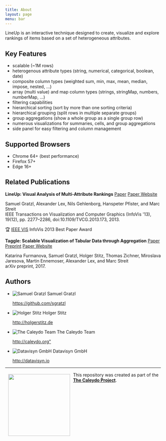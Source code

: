 ```yaml
---
title: About
layout: page
menu: bar
---
```


LineUp is an interactive technique designed to create, visualize and explore rankings of items based on a set of heterogeneous attributes.

Key Features
------------

 - scalable (~1M rows)
 - heterogenous attribute types (string, numerical, categorical, boolean, date)
 - composite column types (weighted sum, min, max, mean, median, impose, nested, ...)
 - array (multi value) and map column types (strings, stringMap, numbers, numberMap, ...)
 - filtering capabilities
 - hierarchical sorting (sort by more than one sorting criteria)
 - hierarchical grouping (split rows in multiple separate groups)
 - group aggregations (show a whole group as a single group row)
 - numerous visualizations for summaries, cells, and group aggregations
 - side panel for easy filtering and column management

Supported Browsers
------------------

<ul class="collection">
  <li class="collection-item">Chrome 64+ (best performance)</li>
  <li class="collection-item">Firefox 57+</li>
  <li class="collection-item">Edge 16+</li>
</ul>

Related Publications
---------------------

**LineUp: Visual Analysis of Multi-Attribute Rankings** [Paper](http://data.caleydo.org/papers/2013_infovis_lineup.pdf) [Paper Website](http://caleydo.org/publications/2013_infovis_lineup/)

Samuel Gratzl, Alexander Lex, Nils Gehlenborg, Hanspeter Pfister, and Marc Streit <br>
IEEE Transactions on Visualization and Computer Graphics (InfoVis '13), 19(12), pp. 2277–2286, doi:10.1109/TVCG.2013.173, 2013.

:trophy: [IEEE VIS](http://ieeevis.org) InfoVis 2013 Best Paper Award 

**Taggle: Scalable Visualization of Tabular Data through Aggregation** [Paper Preprint](http://sci.utah.edu/~vdl/papers/2017_preprint_taggle.pdf) [Paper Website](http://vdl.sci.utah.edu/publications/2017_preprint_taggle/)

Katarina Furmanova, Samuel Gratzl, Holger Stitz, Thomas Zichner, Miroslava Jaresova, Martin Ennemoser, Alexander Lex, and Marc Streit <br>
arXiv preprint, 2017.


Authors
-------

<ul class="collection">
  <li class="collection-item avatar">
    <img src="https://avatars1.githubusercontent.com/u/4129778?s=400&v=4" alt="Samuel Gratzl" class="circle">
    <span class="title">Samuel Gratzl</span>
    <p>
      <a href="https://github.com/sgratzl">https://github.com/sgratzl</a>
    </p>
  </li>
  <li class="collection-item avatar">
    <img src="https://avatars0.githubusercontent.com/u/5851088?s=400&v=4" alt="Holger Stitz" class="circle">
    <span class="title">Holger Stitz</span>
    <p>
      <a href="http://holgerstitz.de">http://holgerstitz.de</a>
    </p>
  </li>
  <li class="collection-item avatar">
    <img src="https://avatars3.githubusercontent.com/u/4052176?s=400&v=4" alt="The Caleydo Team" class="circle">
    <span class="title">The Caleydo Team</span>
    <p>
      <a href="http://caleydo.org">http://caleydo.org"</a>
    </p>
  </li>
  <li class="collection-item avatar">
    <img src="https://avatars2.githubusercontent.com/u/22729401?s=400&v=4" alt="Datavisyn GmbH" class="circle">
    <span class="title">Datavisyn GmbH</span>
    <p>
      <a href="http://datavisyn.io">http://datavisyn.io</a>
    </p>
  </li>
</ul>

***

<a href="http://caleydo.org"><img src="https://user-images.githubusercontent.com/4129778/34663868-5455cb76-f459-11e7-95db-f80db24026dc.png" align="left" width="200px" hspace="10" vspace="6"></a>
This repository was created as part of the **[The Caleydo Project](http://caleydo.org/)**.

